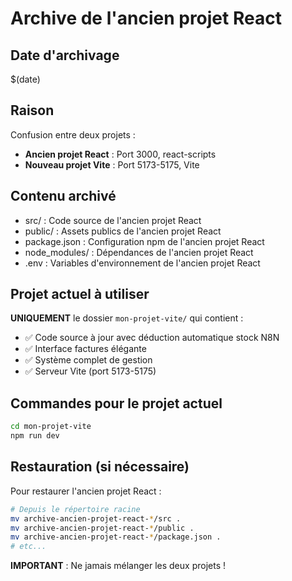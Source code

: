 # Archive de l'ancien projet React

## Date d'archivage
$(date)

## Raison
Confusion entre deux projets :
- **Ancien projet React** : Port 3000, react-scripts
- **Nouveau projet Vite** : Port 5173-5175, Vite

## Contenu archivé
- src/ : Code source de l'ancien projet React
- public/ : Assets publics de l'ancien projet React  
- package.json : Configuration npm de l'ancien projet React
- node_modules/ : Dépendances de l'ancien projet React
- .env : Variables d'environnement de l'ancien projet React

## Projet actuel à utiliser
**UNIQUEMENT** le dossier `mon-projet-vite/` qui contient :
- ✅ Code source à jour avec déduction automatique stock N8N
- ✅ Interface factures élégante  
- ✅ Système complet de gestion
- ✅ Serveur Vite (port 5173-5175)

## Commandes pour le projet actuel
```bash
cd mon-projet-vite
npm run dev
```

## Restauration (si nécessaire)
Pour restaurer l'ancien projet React :
```bash
# Depuis le répertoire racine
mv archive-ancien-projet-react-*/src .
mv archive-ancien-projet-react-*/public .
mv archive-ancien-projet-react-*/package.json .
# etc...
```

**IMPORTANT** : Ne jamais mélanger les deux projets !

